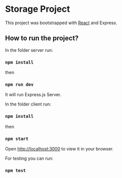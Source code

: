 # Storage Project

This project was bootstrapped with [React](https://github.com/facebook/create-react-app) and Express.

## How to run the project?

In the folder server run:

### `npm install`

then

### `npm run dev`

It will run Express.js Server.

In the folder client run:

### `npm install`

then

### `npm start`

Open [http://localhost:3000](http://localhost:3000) to view it in your browser.

For testing you can run:

### `npm test`

